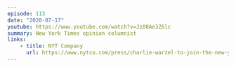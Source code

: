 ```yaml
---
episode: 113
date: "2020-07-17"
youtube: https://www.youtube.com/watch?v=Jz88Ae3Z6lc
summary: New York Times opinion columnist
links:
    - title: NYT Company
      url: https://www.nytco.com/press/charlie-warzel-to-join-the-new-york-times-opinion-pages/
---
```

